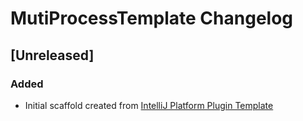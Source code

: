 <!-- Keep a Changelog guide -> https://keepachangelog.com -->

# MutiProcessTemplate Changelog

## [Unreleased]
### Added
- Initial scaffold created from [IntelliJ Platform Plugin Template](https://github.com/JetBrains/intellij-platform-plugin-template)
